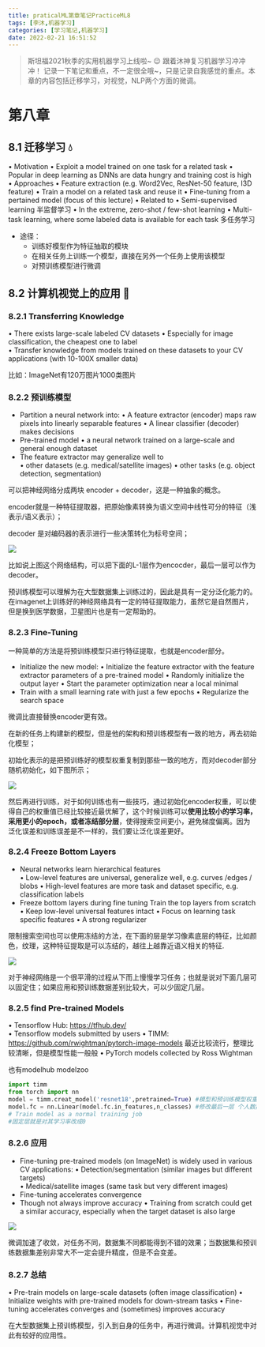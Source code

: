 ```yaml
---
title: praticalML第章笔记PracticeML8
tags: [李沐,机器学习]
categories: [学习笔记,机器学习]
date: 2022-02-21 16:51:52
---
```


> 斯坦福2021秋季的实用机器学习上线啦~ :wink: 跟着沐神复习机器学习冲冲冲！ 记录一下笔记和重点，不一定很全哦~，只是记录自我感觉的重点。本章的内容包括迁移学习，对视觉，NLP两个方面的微调。

# 第八章

## 8.1 迁移学习 :droplet:

• Motivation 
	• Exploit a model trained on one task for a related task 
	• Popular in deep learning as DNNs are data hungry and training cost is high 
• Approaches 
	• Feature extraction (e.g. Word2Vec, ResNet-50 feature, I3D feature) 
	• Train a model on a related task and reuse it 
	• Fine-tuning from a pertained model (focus of this lecture) 
• Related to 
	• Semi-supervised learning  半监督学习
	• In the extreme, zero-shot / few-shot learning 
	• Multi-task learning, where some labeled data is available for each task 多任务学习

- 途径：
  - 训练好模型作为特征抽取的模块
  - 在相关任务上训练一个模型，直接在另外一个任务上使用该模型
  - 对预训练模型进行微调

## 8.2 计算机视觉上的应用 :blossom:

### 8.2.1 Transferring Knowledge

• There exists large-scale labeled CV datasets 
	• Especially for image classification, the cheapest one to label  
• Transfer knowledge from models trained on these datasets to your CV applications (with 10-100X smaller data)

比如：ImageNet有120万图片1000类图片

### 8.2.2 预训练模型

- Partition a neural network into: 
	• A feature extractor (encoder) maps raw pixels into linearly separable features 
	• A linear classifier (decoder) makes decisions 
-  Pre-trained model 
	• a neural network trained on a large-scale and general enough dataset  
-  The feature extractor may generalize well to  
	• other datasets (e.g. medical/satellite images) 
	• other tasks (e.g. object detection, segmentation)

可以把神经网络分成两块 encoder + decoder，这是一种抽象的概念。

encoder就是一种特征提取器，把原始像素转换为语义空间中线性可分的特征（浅表示/语义表示）；

decoder 是对编码器的表示进行一些决策转化为标号空间；

![](https://picture.mulindya.com/Blog_PracticeML/pML8-1.png)

比如说上图这个网络结构，可以把下面的L-1层作为encocder，最后一层可以作为decoder。

预训练模型可以理解为在大型数据集上训练过的，因此是具有一定分泛化能力的。在imagenet上训练好的神经网络具有一定的特征提取能力，虽然它是自然图片，但是换到医学数据，卫星图片也是有一定帮助的。

### 8.2.3 Fine-Tuning

一种简单的方法是将预训练模型只进行特征提取，也就是encoder部分。

-  Initialize the new model: 
	• Initialize the feature extractor with the feature extractor parameters of a pre-trained model 
	• Randomly initialize the output layer 
	• Start the parameter optimization near a local minimal 
-  Train with a small learning rate with just a few epochs 
	•   Regularize the search space

微调比直接替换encoder更有效。

在新的任务上构建新的模型，但是他的架构和预训练模型有一致的地方，再去初始化模型；

初始化表示的是把预训练好的模型权重复制到那些一致的地方，而对decoder部分随机初始化，如下图所示；

![](https://picture.mulindya.com/Blog_PracticeML/pML8-2.png)

然后再进行训练，对于如何训练也有一些技巧，通过初始化encoder权重，可以使得自己的权重值已经比较接近最优解了，这个时候训练可以**使用比较小的学习率，采用更小的epoch，或者冻结部分层**，使得搜索空间更小，避免梯度偏离。因为泛化误差和训练误差是不一样的，我们要让泛化误差更好。

### 8.2.4 Freeze Bottom Layers

-  Neural networks learn hierarchical features  
	• Low-level features are universal, generalize well, e.g. curves /edges / blobs 
	• High-level features are more task and dataset specific, e.g. classification labels 
-  Freeze bottom layers during fine tuning Train the top layers from scratch 
	• Keep low-level universal features intact 
	• Focus on learning task specific features 
	• A strong regularizer

限制搜索空间也可以使用冻结的方法，在下面的层是学习像素底层的特征，比如颜色，纹理，这种特征提取是可以冻结的，越往上越靠近语义相关的特征.

![](https://picture.mulindya.com/Blog_PracticeML/pML8-3.png)

对于神经网络是一个很平滑的过程从下而上慢慢学习任务；也就是说对下面几层可以固定住；如果应用和预训练数据差别比较大，可以少固定几层。

### 8.2.5 find Pre-trained Models

• Tensorflow Hub: https://tfhub.dev/  
	• Tensorflow models submitted by users 
• TIMM:  https://github.com/rwightman/pytorch-image-models  最近比较流行，整理比较清晰，但是模型性能一般般
	• PyTorch models collected by Ross Wightman

也有modelhub modelzoo

```python
import timm
from torch import nn
model = timm.creat_model('resnet18',pretrained=True) #模型和预训练模型权重
model.fc = nn.Linear(model.fc.in_features,n_classes) #修改最后一层 个人数据集n_classes 默认随机初始化
# Train model as a normal training job 
#固定层就是对其学习率改成0
```

### 8.2.6 应用

-  Fine-tuning pre-trained models (on ImageNet) is widely used in various CV applications: 
	• Detection/segmentation (similar images but different targets)  
	• Medical/satellite images (same task but very different 
	images) 
-  Fine-tuning accelerates convergence 
-  Though not always improve accuracy 
	• Training from scratch could get a similar accuracy, especially when the target dataset is also large

![](https://picture.mulindya.com/Blog_PracticeML/pML8-4.png)

微调加速了收敛，对任务不同，数据集不同都能得到不错的效果；当数据集和预训练数据集差别非常大不一定会提升精度，但是不会变差。

### 8.2.7 总结

• Pre-train models on large-scale datasets (often image classification) 
• Initialize weights with pre-trained models for down-stream tasks 
• Fine-tuning accelerates converges and (sometimes) improves 
accuracy

在大型数据集上预训练模型，引入到自身的任务中，再进行微调。计算机视觉中对此有较好的应用性。
